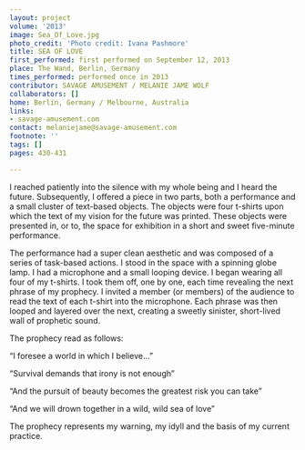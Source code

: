 ```yaml
---
layout: project
volume: '2013'
image: Sea_Of_Love.jpg
photo_credit: 'Photo credit: Ivana Pashmore'
title: SEA OF LOVE
first_performed: first performed on September 12, 2013
place: The Wand, Berlin, Germany
times_performed: performed once in 2013
contributor: SAVAGE AMUSEMENT / MELANIE JAME WOLF
collaborators: []
home: Berlin, Germany / Melbourne, Australia
links:
- savage-amusement.com
contact: melaniejame@savage-amusement.com
footnote: ''
tags: []
pages: 430-431

---
```


I reached patiently into the silence with my whole being and I heard the future. Subsequently, I offered a piece in two parts, both a performance and a small cluster of text-based objects. The objects were four t-shirts upon which the text of my vision for the future was printed. These objects were presented in, or to, the space for exhibition in a short and sweet five-minute performance.

The performance had a super clean aesthetic and was composed of a series of task-based actions. I stood in the space with a spinning globe lamp. I had a microphone and a small looping device. I began wearing all four of my t-shirts. I took them off, one by one, each time revealing the next phrase of my prophecy. I invited a member (or members) of the audience to read the text of each t-shirt into the microphone. Each phrase was then looped and layered over the next, creating a sweetly sinister, short-lived wall of prophetic sound.

The prophecy read as follows:

“I foresee a world in which I believe…”

“Survival demands that irony is not enough”

“And the pursuit of beauty becomes the greatest risk you can take”

“And we will drown together in a wild, wild sea of love”

The prophecy represents my warning, my idyll and the basis of my current practice.
